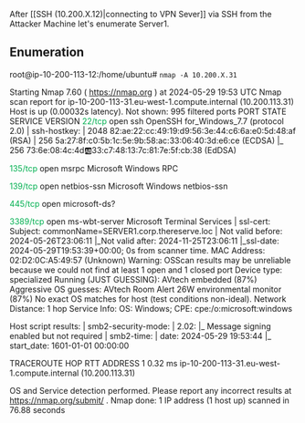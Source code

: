 After [[SSH (10.200.X.12)|connecting to VPN Sever]] via SSH from the Attacker Machine let's enumerate Server1.

## Enumeration
root@ip-10-200-113-12:/home/ubuntu# `nmap -A 10.200.X.31`

Starting Nmap 7.60 ( https://nmap.org ) at 2024-05-29 19:53 UTC
Nmap scan report for ip-10-200-113-31.eu-west-1.compute.internal (10.200.113.31)
Host is up (0.00032s latency).
Not shown: 995 filtered ports
PORT     STATE SERVICE       VERSION
<font color="#00b050">22/tcp</font>   open  ssh           OpenSSH for_Windows_7.7 (protocol 2.0)
| ssh-hostkey: 
|   2048 82:ae:22:cc:49:19:d9:56:3e:44:c6:6a:e0:5d:48:af (RSA)
|   256 5a:27:8f:c0:5b:1c:5e:9b:58:ac:33:06:40:3d:e6:ce (ECDSA)
|_  256 73:6e:08:4c:4d:ab:33:c7:48:13:7c:81:7e:5f:cb:38 (EdDSA)

<font color="#00b050">135/tcp</font>  open  msrpc         Microsoft Windows RPC

<font color="#00b050">139/tcp</font>  open  netbios-ssn   Microsoft Windows netbios-ssn

<font color="#00b050">445/tcp</font>  open  microsoft-ds?

<font color="#00b050">3389/tcp</font> open  ms-wbt-server Microsoft Terminal Services
| ssl-cert: Subject: commonName=SERVER1.corp.thereserve.loc
| Not valid before: 2024-05-26T23:06:11
|_Not valid after:  2024-11-25T23:06:11
|_ssl-date: 2024-05-29T19:53:39+00:00; 0s from scanner time.
MAC Address: 02:D2:0C:A5:49:57 (Unknown)
Warning: OSScan results may be unreliable because we could not find at least 1 open and 1 closed port
Device type: specialized
Running (JUST GUESSING): AVtech embedded (87%)
Aggressive OS guesses: AVtech Room Alert 26W environmental monitor (87%)
No exact OS matches for host (test conditions non-ideal).
Network Distance: 1 hop
Service Info: OS: Windows; CPE: cpe:/o:microsoft:windows

Host script results:
| smb2-security-mode: 
|   2.02: 
|_    Message signing enabled but not required
| smb2-time: 
|   date: 2024-05-29 19:53:44
|_  start_date: 1601-01-01 00:00:00

TRACEROUTE
HOP RTT     ADDRESS
1   0.32 ms ip-10-200-113-31.eu-west-1.compute.internal (10.200.113.31)

OS and Service detection performed. Please report any incorrect results at https://nmap.org/submit/ .
Nmap done: 1 IP address (1 host up) scanned in 76.88 seconds

